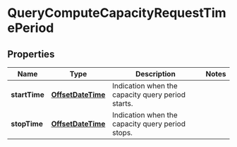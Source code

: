 
# QueryComputeCapacityRequestTimePeriod

## Properties
Name | Type | Description | Notes
------------ | ------------- | ------------- | -------------
**startTime** | [**OffsetDateTime**](OffsetDateTime.md) | Indication when the capacity query period starts. | 
**stopTime** | [**OffsetDateTime**](OffsetDateTime.md) | Indication when the capacity query period stops. | 



